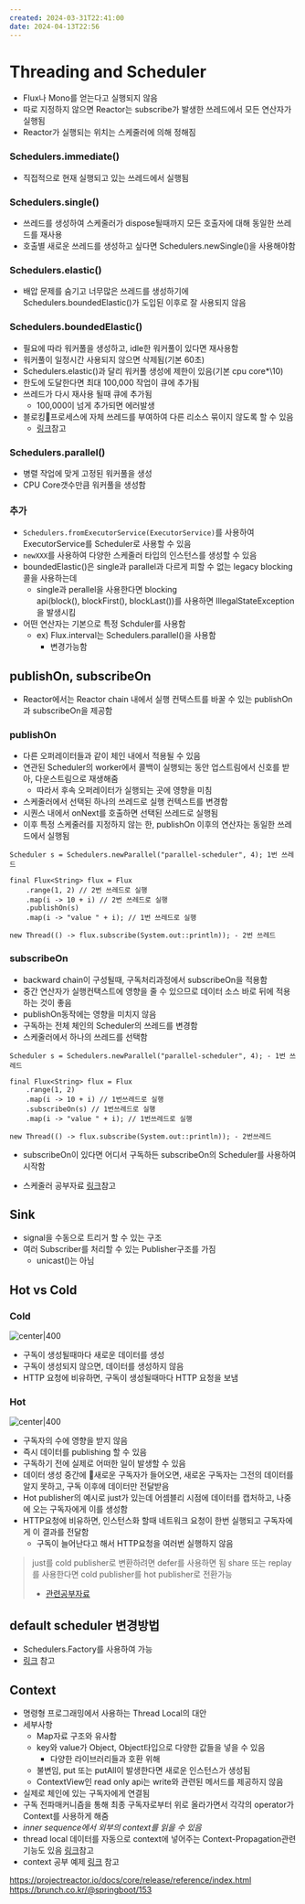 ```yaml
---
created: 2024-03-31T22:41:00
date: 2024-04-13T22:56
---
```

# Threading and Scheduler
- Flux나 Mono를 얻는다고 실행되지 않음
- 따로 지정하지 않으면 Reactor는 subscribe가 발생한 쓰레드에서 모든 연산자가 실행됨
- Reactor가 실행되는 위치는 스케줄러에 의해 정해짐
### Schedulers.immediate()
- 직접적으로 현재 실행되고 있는 쓰레드에서 실행됨
### Schedulers.single()
- 쓰레드를 생성하여 스케줄러가 dispose될때까지 모든 호출자에 대해 동일한 쓰레드를 재사용
- 호출별 새로운 쓰레드를 생성하고 싶다면 Schedulers.newSingle()을 사용해야함
### Schedulers.elastic()
- 배압 문제를 숨기고 너무많은 쓰레드를 생성하기에 Schedulers.boundedElastic()가 도입된 이후로 잘 사용되지 않음
### Schedulers.boundedElastic()
- 필요에 따라 워커풀을 생성하고, idle한 워커풀이 있다면 재사용함
- 워커풀이 일정시간 사용되지 않으면 삭제됨(기본 60초)
- Schedulers.elastic()과 달리 워커풀 생성에 제한이 있음(기본 cpu core*\10)
- 한도에 도달한다면 최대 100,000 작업이 큐에 추가됨
- 쓰레드가 다시 재사용 될때 큐에 추가됨
	- 100,000이 넘게 추가되면 에러발생
- 블로킹프로세스에 자체 쓰레드를 부여하여 다른 리소스 묶이지 않도록 할 수 있음
	- [링크](https://projectreactor.io/docs/core/release/reference/#faq.wrap-blocking)참고
### Schedulers.parallel()
- 병렬 작업에 맞게 고정된 워커풀을 생성
- CPU Core갯수만큼 워커풀을 생성함
### 추가
- `Schedulers.fromExecutorService(ExecutorService)`를 사용하여 ExecutorService를 Scheduler로 사용할 수 있음
- `newXXX`를 사용하여 다양한 스케줄러 타입의 인스턴스를 생성할 수 있음
- boundedElastic()은 single과 parallel과 다르게 피할 수 없는 legacy blocking콜을 사용하는데 
	- single과 perallel을 사용한다면 blocking api(block(), blockFirst(), blockLast())를 사용하면 IllegalStateException을 발생시킴
- 어떤 연산자는 기본으로 특정 Schduler를 사용함
	- ex) Flux.interval는 Schedulers.parallel()을 사용함
		- 변경가능함

## publishOn, subscribeOn
- Reactor에서는 Reactor chain 내에서 실행 컨택스트를 바꿀 수 있는 publishOn과 subscribeOn을 제공함
### publishOn
- 다른 오퍼레이터들과 같이 체인 내에서 적용될 수 있음
- 연관된 Scheduler의 worker에서 콜백이 실행되는 동안 업스트림에서 신호를 받아, 다운스트림으로 재생해줌
	- 따라서 후속 오퍼레이터가 실행되는 곳에 영향을 미침
- 스케줄러에서 선택된 하나의 쓰레드로 실행 컨텍스트를 변경함
- 시퀀스 내에서 onNext를 호출하면 선택된 쓰레드로 실행됨
- 이후 특정 스케줄러를 지정하지 않는 한, publishOn 이후의 연산자는 동일한 쓰레드에서 실행됨

```
Scheduler s = Schedulers.newParallel("parallel-scheduler", 4); 1번 쓰레드

final Flux<String> flux = Flux 
	.range(1, 2) // 2번 쓰레드로 실행
	.map(i -> 10 + i) // 2번 쓰레드로 실행 
	.publishOn(s) 
	.map(i -> "value " + i); // 1번 쓰레드로 실행
	
new Thread(() -> flux.subscribe(System.out::println)); - 2번 쓰레드
```

### subscribeOn
- backward chain이 구성될때, 구독처리과정에서 subscribeOn을 적용함
- 중간 연산자가 실행컨택스트에 영향을 줄 수 있으므로 데이터 소스 바로 뒤에 적용하는 것이 좋음
- publishOn동작에는 영향을 미치지 않음
- 구독하는 전체 체인의 Scheduler의 쓰레드를 변경함
- 스케줄러에서 하나의 쓰레드를 선택함
```
Scheduler s = Schedulers.newParallel("parallel-scheduler", 4); - 1번 쓰레드

final Flux<String> flux = Flux 
	.range(1, 2) 
	.map(i -> 10 + i) // 1번쓰레드로 실행
	.subscribeOn(s) // 1번쓰레드로 실행
	.map(i -> "value " + i); // 1번쓰레드로 실행

new Thread(() -> flux.subscribe(System.out::println)); - 2번쓰레드
```
- subscribeOn이 있다면 어디서 구독하든 subscribeOn의 Scheduler를 사용하여 시작함

- 스케줄러 공부자료 [링크](https://wiki.terzeron.com/Programming/Java/Reactor_Flux%EC%9D%98_publishOn_subscribeOn%EC%9D%84_%EC%9D%B4%EC%9A%A9%ED%95%9C_%EC%8A%A4%EC%BC%80%EC%A5%B4%EB%A7%81)참고
## Sink
- signal을 수동으로 트리거 할 수 있는 구조
- 여러 Subscriber를 처리할 수 있는 Publisher구조를 가짐
	- unicast()는 아님

## Hot vs Cold
### Cold
![center|400](real-resource-image/Pasted%20image%2020231218210001.png)
- 구독이 생성될때마다 새로운 데이터를 생성
- 구독이 생성되지 않으면, 데이터를 생성하지 않음
- HTTP 요청에 비유하면, 구독이 생성될때마다 HTTP 요청을 보냄

### Hot
![center|400](real-resource-image/Pasted%20image%2020231218210038.png)
- 구독자의 수에 영향을 받지 않음
- 즉시 데이터를 publishing 할 수 있음
- 구독하기 전에 실제로 어떠한 일이 발생할 수 있음
- 데이터 생성 중간에 새로운 구독자가 들어오면, 새로온 구독자는 그전의 데이터를 알지 못하고, 구독 이후에 데이터만 전달받음
- Hot publisher의 예시로 just가 있는데 어셈블리 시점에 데이터를 캡처하고, 나중에 오는 구독자에게 이를 생성함
- HTTP요청에 비유하면, 인스턴스화 할때 네트워크 요청이 한번 실행되고 구독자에게 이 결과를 전달함
	- 구독이 늘어난다고 해서 HTTP요청을 여러번 실행하지 않음

> just를 cold publisher로 변환하려면 defer를 사용하면 됨
> share 또는 replay를 사용한다면 cold publisher를 hot publisher로 전환가능
> - [관련공부자료](https://binux.tistory.com/135)
 

## default scheduler 변경방법
- Schedulers.Factory를 사용하여 가능
- [링크](https://projectreactor.io/docs/core/release/reference/#scheduler-factory) 참고


## Context
- 명령형 프로그래밍에서 사용하는 Thread Local의 대안
- 세부사항
	- Map자료 구조와 유사함
	- key와 value가 Object, Object타입으로 다양한 값들을 넣을 수 있음
		- 다양한 라이브러리들과 호환 위해
	- 불변임, put 또는 putAll이 발생한다면 새로운 인스턴스가 생성됨
	- ContextView인 read only api는 write와 관련된 메서드를 제공하지 않음
- 실제로 체인에 있는 구독자에게 연결됨
- 구독 전파매커니즘을 통해 최종 구독자로부터 위로 올라가면서 각각의 operator가 Context를 사용하게 해줌
- *inner sequence에서 외부의 context를 읽을 수 있음*
- thread local 데이터를 자동으로 context에 넣어주는 Context-Propagation관련 기능도 있음 [링크](https://projectreactor.io/docs/core/release/reference/#context.propagation)참고
- context 공부 예제 [링크](https://devfunny.tistory.com/916) 참고


https://projectreactor.io/docs/core/release/reference/index.html
https://brunch.co.kr/@springboot/153